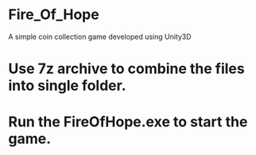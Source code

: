# Fire_Of_Hope
A simple coin collection game developed using Unity3D

# Use 7z archive to combine the files into single folder.
# Run the FireOfHope.exe to start the game.
